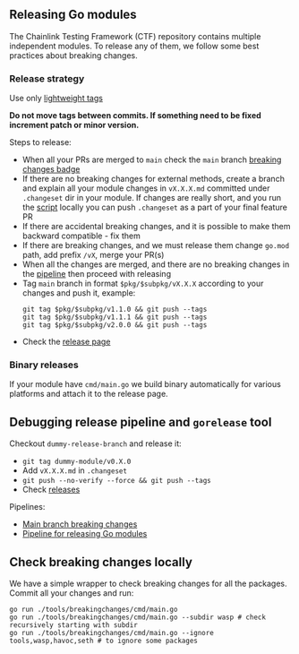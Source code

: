 ## Releasing Go modules

The Chainlink Testing Framework (CTF) repository contains multiple independent modules. To release any of them, we follow some best practices about breaking changes.

### Release strategy

Use only [lightweight tags](https://git-scm.com/book/en/v2/Git-Basics-Tagging)

**Do not move tags between commits. If something need to be fixed increment patch or minor version.**

Steps to release:

- When all your PRs are merged to `main` check the `main` branch [breaking changes badge](https://github.com/smartcontractkit/chainlink-testing-framework/actions/workflows/rc-breaking-changes.yaml)
- If there are no breaking changes for external methods, create a branch and explain all your module changes in `vX.X.X.md` committed under `.changeset` dir in your module. If changes are really short, and you run the [script](#check-breaking-changes-locally) locally you can push `.changeset` as a part of your final feature PR
- If there are accidental breaking changes, and it is possible to make them backward compatible - fix them
- If there are breaking changes, and we must release them change `go.mod` path, add prefix `/vX`, merge your PR(s)
- When all the changes are merged, and there are no breaking changes in the [pipeline](https://github.com/smartcontractkit/chainlink-testing-framework/actions/workflows/rc-breaking-changes.yaml) then proceed with releasing
- Tag `main` branch in format `$pkg/$subpkg/vX.X.X` according to your changes and push it, example:
  ```
  git tag $pkg/$subpkg/v1.1.0 && git push --tags
  git tag $pkg/$subpkg/v1.1.1 && git push --tags
  git tag $pkg/$subpkg/v2.0.0 && git push --tags
  ```
- Check the [release page](https://github.com/smartcontractkit/chainlink-testing-framework/releases)

### Binary releases

If your module have `cmd/main.go` we build binary automatically for various platforms and attach it to the release page.

## Debugging release pipeline and `gorelease` tool

Checkout `dummy-release-branch` and release it:

- `git tag dummy-module/v0.X.0`
- Add `vX.X.X.md` in `.changeset`
- `git push --no-verify --force && git push --tags`
- Check [releases](https://github.com/smartcontractkit/chainlink-testing-framework/releases)

Pipelines:

- [Main branch breaking changes](https://github.com/smartcontractkit/chainlink-testing-framework/actions/workflows/rc-breaking-changes.yaml)
- [Pipeline for releasing Go modules](.github/workflows/release-go-module.yml)

## Check breaking changes locally

We have a simple wrapper to check breaking changes for all the packages. Commit all your changes and run:

```
go run ./tools/breakingchanges/cmd/main.go
go run ./tools/breakingchanges/cmd/main.go --subdir wasp # check recursively starting with subdir
go run ./tools/breakingchanges/cmd/main.go --ignore tools,wasp,havoc,seth # to ignore some packages
```
